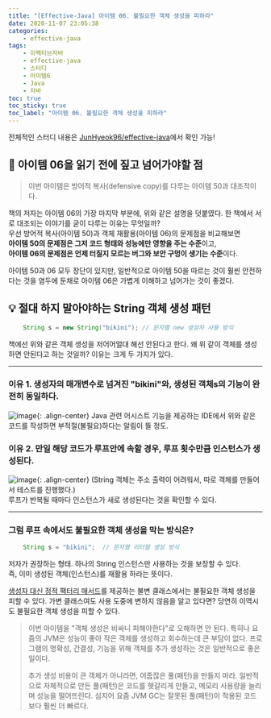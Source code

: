 ```yaml
---
title: "[Effective-Java] 아이템 06. 불필요한 객체 생성을 피하라"
date: 2020-11-07 23:05:38
categories:
    - effective-java
tags:
    - 이펙티브자바
    - effective-java
    - 스터디
    - 아이템6
    - Java
    - 자바
toc: true
toc_sticky: true
toc_label: "아이템 06. 불필요한 객체 생성을 피하라"
---
```

전체적인 스터디 내용은 [JunHyeok96/effective-java](https://github.com/JunHyeok96/effective-java)에서 확인 가능!  

## 🤔 아이템 06을 읽기 전에 짚고 넘어가야할 점

> 이번 아이템은 방어적 복사(defensive copy)를 다루는 아이템 50과 대조적이다.

책의 저자는 아이템 06의 가장 마지막 부분에, 위와 같은 설명을 덧붙였다.
한 책에서 서로 대조되는 이야기를 굳이 다루는 이유는 무엇일까?  
우선 방어적 복사(아이템 50)과 객체 재활용(아이템 06)의 문제점을 비교해보면  
**아이템 50의 문제점은 그저 코드 형태와 성능에만 영향을 주는 수준**이고,  
**아이템 06의 문제점은 언제 터질지 모르는 버그와 보안 구멍이 생기는 수준**이다.  
  
아이템 50과 06 모두 장단이 있지만, 일반적으로 아이템 50을 따르는 것이 훨씬 안전하다는 것을 염두에 둔채로 
아이템 06은 가볍게 이해하고 넘어가는 것이 좋겠다.  

## 💡 절대 하지 말아야하는 String 객체 생성 패턴
```java
    String s = new String("bikini"); // 문자열 new 생성자 사용 방식
```
책에선 위와 같은 객체 생성을 저어어얼대 해선 안된다고 한다.
왜 위 같이 객체를 생성하면 안된다고 하는 것일까? 이유는 크게 두 가지가 있다.

---

### 이유 1. 생성자의 매개변수로 넘겨진 "bikini"와, 생성된 객체s의 기능이 완전히 동일하다.

![image](https://user-images.githubusercontent.com/37354145/98439869-28b88a80-2138-11eb-9af8-e02c7dbe6f74.png){: .align-center}
Java 관련 어시스트 기능을 제공하는 IDE에서 위와 같은 코드를 작성하면 부적절(불필요)하다는 알림이 뜰 정도.
  

### 이유 2. 만일 해당 코드가 루프안에 속할 경우, 루프 횟수만큼 인스턴스가 생성된다.

![image](https://user-images.githubusercontent.com/37354145/98439872-2bb37b00-2138-11eb-9c99-53d3e9a34100.png){: .align-center}
(String 객체는 주소 출력이 어려워서, 따로 객체를 만들어서 테스트를 진행했다.)  
루프가 반복될 때마다 인스턴스가 새로 생성된다는 것을 확인할 수 있다.  
  
---
### 그럼 루프 속에서도 불필요한 객체 생성을 막는 방식은?
```java
    String s = "bikini";  // 문자열 리터럴 생성 방식
```
저자가 권장하는 형태. 하나의 String 인스턴스만 사용하는 것을 보장할 수 있다.  
즉, 이미 생성된 객체(인스턴스)를 재활용 하라는 뜻이다.  
  
[생성자 대신 정적 팩터리 매서드](https://hyeon9mak.github.io/effective-java/Effective-Java-item01/)를 
제공하는 불변 클래스에서는 불필요한 객체 생성을 피할 수 있다. 가변 클래스여도 사용 도중에 변하지 않음을 알고 있다면? 
당연히 이역시도 불필요한 객체 생성을 피할 수 있다.

> 이번 아이템을 "객체 생성은 비싸니 피해야한다"로 오해하면 안 된다. 
> 특히나 요즘의 JVM은 성능이 좋아 작은 객체를 생성하고 회수하는데 큰 부담이 없다. 
> 프로그램의 명확성, 간결성, 기능을 위해 객체를 추가 생성하는 것은 일반적으로 좋은 일이다.  
>  
> 추가 생성 비용이 큰 객체가 아니라면, 어줍잖은 풀(패턴)을 만들지 마라. 
> 일반적으로 자체적으로 만든 풀(패턴)은 코드를 헷갈리게 만들고, 메모리 사용량을 늘리며 성능을 떨어뜨린다. 
> 심지어 요즘 JVM GC는 잘못된 풀(패턴)이 적용된 코드보다 훨씬 더 빠르다.  
>  
